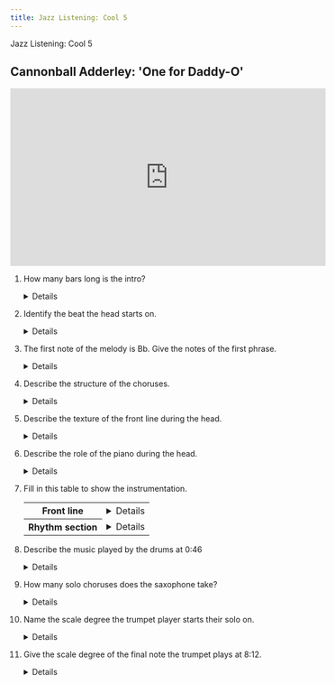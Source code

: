 ```yaml
---
title: Jazz Listening: Cool 5
---
```



<style>
	details { display: inline }
</style>


<p class="pagetitle">Jazz Listening: Cool 5</p>


## Cannonball Adderley: 'One for Daddy-O'

<iframe width="560" height="315" src="https://www.youtube.com/embed/u2xx3YTu2ac" title="YouTube video player" frameborder="0" allow="accelerometer; autoplay; clipboard-write; encrypted-media; gyroscope; picture-in-picture" allowfullscreen></iframe>

1. How many bars long is the intro?

	<details>8 bars</details>
	
2. Identify the beat the head starts on.

	<details>2</details>
	
2. The first note of the melody is Bb. Give the notes of the first phrase.

	<details>Bb Db F G Bb</details>
	
2. Describe the structure of the choruses.

	<details>12-bar blues</details>
	
3. Describe the texture of the front line during the head.

	<details>Alto and trumpet play in unison.</details>
	
4. Describe the role of the piano during the head.

	<details>Comping, block chords, imitating the melody in octaves.</details>

3. Fill in this table to show the instrumentation.

	<table>
	<tr>
		<th>Front line</th>
		<td><details>Trumpet, Alto saxophone</details></td>
	</tr>
	<tr>
		<th>Rhythm section</th>
		<td><details>Piano, bass, drums</details></td>
	</tr>
	</table>
	
4. Describe the music played by the drums at 0:46

	<details>
	<ul>
	<li>Cross-stick on beat 2</li>
	<li>Tom-toms on beat 4</li>
	<li>Swing rhythm on the ride cymbal</li>
	</ul>
	</details>
	
5. How many solo choruses does the saxophone take?

	<details>4 choruses</details>
	
6. Name the scale degree the trumpet player starts their solo on.

	<details>b3</details>
	
7. Give the scale degree of the final note the trumpet plays at 8:12.

	<details>2nd/9th.</details>